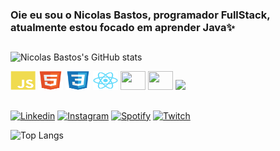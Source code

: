 ### Oie eu sou o Nicolas Bastos, programador FullStack, atualmente estou focado em aprender Java✨

##
![Nicolas Bastos's GitHub stats](https://github-readme-stats.vercel.app/api?username=NicolasBastos027&show_icons=true&theme=tokyonight)
<div style="display: inline_block">
<img height="30" width="40" alt='js' src='https://raw.githubusercontent.com/devicons/devicon/master/icons/javascript/javascript-plain.svg'>
<img height="30" width="40" alt='HTML'  src='https://raw.githubusercontent.com/devicons/devicon/master/icons/html5/html5-original.svg'>
<img height="30" width="40" alt='css'  src='https://raw.githubusercontent.com/devicons/devicon/master/icons/css3/css3-original.svg'>
<img height="30" width="40"  src='https://raw.githubusercontent.com/devicons/devicon/master/icons/react/react-original.svg'>
<img height="30" width="40"  src='https://cdn.jsdelivr.net/gh/devicons/devicon/icons/c/c-original.svg'>
<img height="30" width="40"  src='https://cdn.jsdelivr.net/gh/devicons/devicon/icons/cplusplus/cplusplus-original.svg'>
<img src="https://skillicons.dev/icons?i=java,c,cpp,,linux,javascript,typescript,html,css,react,figma" />
</div>

 ##

[![Linkedin](https://img.shields.io/badge/LinkedIn-0077B5?style=for-the-badge&logo=linkedin&logoColor=white)](https://www.linkedin.com/in/nicolas-bastos-1775a7258/)
[![Instagram](https://img.shields.io/badge/Instagram-E4405F?style=for-the-badge&logo=instagram&logoColor=white)](https://www.instagram.com/_nicolasbastos/)
[![Spotify](https://img.shields.io/badge/Spotify-1ED760?&style=for-the-badge&logo=spotify&logoColor=white)](https://open.spotify.com/user/3yn05pnqr1nzvrgzzzdcjgnzt?si=bc1f1ec0ea68424e)
[![Twitch](https://img.shields.io/badge/Twitch-9146FF?style=for-the-badge&logo=twitch&logoColor=white)](https://www.twitch.tv/nickdrawn)

![Top Langs](https://github-readme-stats.vercel.app/api/top-langs/?username=NicolasBastos027&layout=compact)
